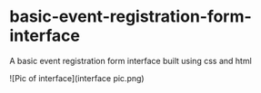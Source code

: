 # basic-event-registration-form-interface
A basic event registration form interface built using css and html

![Pic of interface](interface pic.png)
